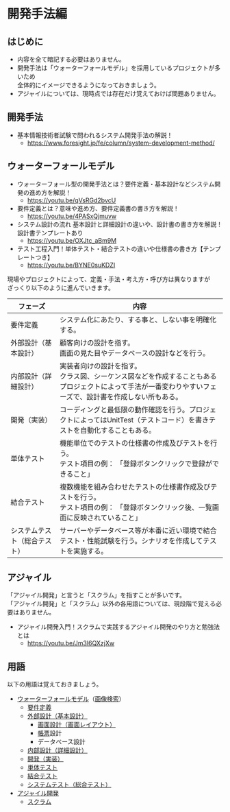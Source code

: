# 開発手法編

## はじめに

- 内容を全て暗記する必要はありません。
- 開発手法は「ウォーターフォールモデル」を採用しているプロジェクトが多いため  
  全体的にイメージできるようになっておきましょう。
- アジャイルについては、現時点では存在だけ覚えておけば問題ありません。

## 開発手法

- 基本情報技術者試験で問われるシステム開発手法の解説！
  - <https://www.foresight.jp/fe/column/system-development-method/>

## ウォーターフォールモデル

- ウォーターフォール型の開発手法とは？要件定義・基本設計などシステム開発の進め方を解説！
  - <https://youtu.be/qVsRGd2bvcU>
- 要件定義とは？意味や進め方、要件定義書の書き方を解説！
  - <https://youtu.be/4PASxQjmuvw>
- システム設計の流れ 基本設計と詳細設計の違いや、設計書の書き方を解説！設計書テンプレートあり
  - <https://youtu.be/OXJtc_aBm9M>
- テスト工程入門！単体テスト・結合テストの違いや仕様書の書き方【テンプレートつき】
  - <https://youtu.be/BYNE0suKDZI>

現場やプロジェクトによって、定義・手法・考え方・呼び方は異なりますが  
ざっくり以下のように進んでいきます。  

| フェーズ | 内容 |
| --- | --- |
| 要件定義 | システム化にあたり、する事と、しない事を明確化する。 |
| 外部設計（基本設計） | 顧客向けの設計を指す。<br>画面の見た目やデータベースの設計などを行う。 |
| 内部設計（詳細設計） | 実装者向けの設計を指す。<br>クラス図、シーケンス図などを作成することもある<br>プロジェクトによって手法が一番変わりやすいフェーズで、設計書を作成しない所もある。 |
| 開発（実装） | コーディングと最低限の動作確認を行う。プロジェクトによってはUnitTest（テストコード）を書きテストを自動化することもある。 |
| 単体テスト | 機能単位でのテストの仕様書の作成及びテストを行う。<br>テスト項目の例： 「登録ボタンクリックで登録ができること」 |
| 結合テスト | 複数機能を組み合わせたテストの仕様書作成及びテストを行う。<br>テスト項目の例： 「登録ボタンクリック後、一覧画面に反映されていること」 |
| システムテスト（総合テスト） | サーバーやデータベース等が本番に近い環境で結合テスト・性能試験を行う。シナリオを作成してテストを実施する。 |

## アジャイル

「アジャイル開発」と言うと「スクラム」を指すことが多いです。  
「アジャイル開発」と「スクラム」以外の各用語については、現段階で覚える必要はありません。

- アジャイル開発入門！スクラムで実践するアジャイル開発のやり方と勉強法とは
  - <https://youtu.be/Jm3I6QXzjXw>

## 用語

以下の用語は覚えておきましょう。

- [ウォーターフォールモデル](https://e-words.jp/w/%E3%82%A6%E3%82%A9%E3%83%BC%E3%82%BF%E3%83%BC%E3%83%95%E3%82%A9%E3%83%BC%E3%83%AB%E3%83%A2%E3%83%87%E3%83%AB.html)（[画像検索](https://www.google.com/search?q=%E3%82%A6%E3%82%A9%E3%83%BC%E3%82%BF%E3%83%BC%E3%83%95%E3%82%A9%E3%83%BC%E3%83%AB%E3%83%A2%E3%83%87%E3%83%AB&tbm=isch)）
  - [要件定義](https://e-words.jp/w/%E8%A6%81%E4%BB%B6%E5%AE%9A%E7%BE%A9.html)
  - [外部設計（基本設計）](https://e-words.jp/w/%E5%A4%96%E9%83%A8%E8%A8%AD%E8%A8%88.html)
    - [画面設計（画面レイアウト）](https://e-words.jp/w/%E7%94%BB%E9%9D%A2%E3%83%AC%E3%82%A4%E3%82%A2%E3%82%A6%E3%83%88.html)
    - [帳票](https://e-words.jp/w/%E5%B8%B3%E7%A5%A8.html)設計
    - データベース設計
  - [内部設計（詳細設計）](https://e-words.jp/w/%E5%86%85%E9%83%A8%E8%A8%AD%E8%A8%88.html)
  - [開発（実装）](https://e-words.jp/w/%E5%AE%9F%E8%A3%85.html)
  - [単体テスト](https://e-words.jp/w/%E5%8D%98%E4%BD%93%E3%83%86%E3%82%B9%E3%83%88.html)
  - [結合テスト](https://e-words.jp/w/%E7%B5%90%E5%90%88%E3%83%86%E3%82%B9%E3%83%88.html)
  - [システムテスト（総合テスト）](https://e-words.jp/w/%E3%82%B7%E3%82%B9%E3%83%86%E3%83%A0%E3%83%86%E3%82%B9%E3%83%88.html)
- [アジャイル開発](https://e-words.jp/w/%E3%82%A2%E3%82%B8%E3%83%A3%E3%82%A4%E3%83%AB%E9%96%8B%E7%99%BA.html)
  - [スクラム](https://e-words.jp/w/%E3%82%B9%E3%82%AF%E3%83%A9%E3%83%A0.html)
